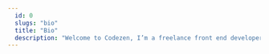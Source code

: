 ```yaml
---
  id: 0
  slugs: "bio"
  title: "Bio"
  description: "Welcome to Codezen, I’m a freelance front end developer. I create custom websites with responsive and modern design, fast and clean structured code. \n\nIn technologies, my skills are React, Astro, Next, Sveltekit, S(CSS) and Tailwind CSS. I’m open for gigs where I can learn and grow. If you have a good opportunity contact us."
---
```

